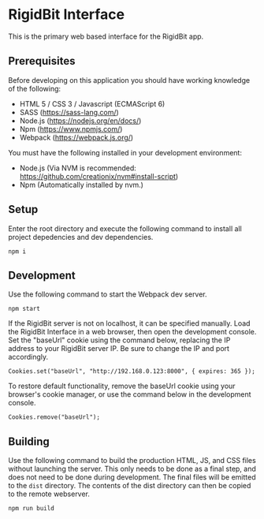 # RigidBit Interface

This is the primary web based interface for the RigidBit app.

## Prerequisites

Before developing on this application you should have working knowledge of the following:

* HTML 5 / CSS 3 / Javascript (ECMAScript 6)
* SASS (https://sass-lang.com/)
* Node.js (https://nodejs.org/en/docs/)
* Npm (https://www.npmjs.com/)
* Webpack (https://webpack.js.org/)

You must have the following installed in your development environment:

* Node.js (Via NVM is recommended: https://github.com/creationix/nvm#install-script)
* Npm (Automatically installed by nvm.)

## Setup

Enter the root directory and execute the following command to install all project depedencies and dev dependencies.

```
npm i
```

## Development

Use the following command to start the Webpack dev server.

```
npm start
```

If the RigidBit server is not on localhost, it can be specified manually. Load the RigidBit Interface in a web browser, then open the development console. Set the "baseUrl" cookie using the command below, replacing the IP address to your RigidBit server IP. Be sure to change the IP and port accordingly.

```
Cookies.set("baseUrl", "http://192.168.0.123:8000", { expires: 365 });
```

To restore default functionality, remove the baseUrl cookie using your browser's cookie manager, or use the command below in the development console.

```
Cookies.remove("baseUrl");
```

## Building

Use the following command to build the production HTML, JS, and CSS files without launching the server. This only needs to be done as a final step, and does not need to be done during development. The final files will be emitted to the `dist` directory. The contents of the dist directory can then be copied to the remote webserver.

```
npm run build
```
